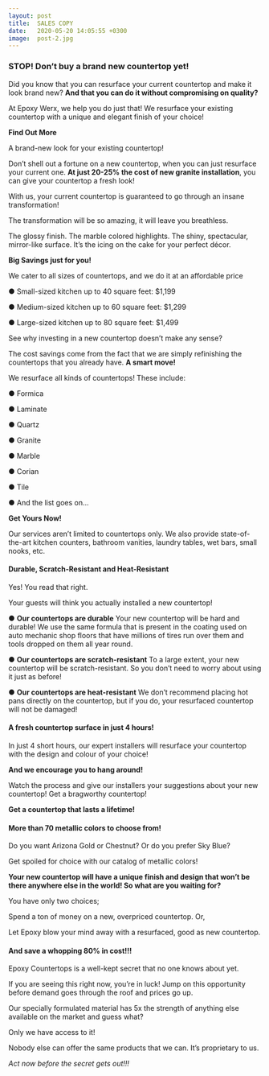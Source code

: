```yaml
---
layout: post
title:  SALES COPY
date:   2020-05-20 14:05:55 +0300
image:  post-2.jpg
---
```


<!--author: uixgeek
tags:   UX design
---
![post-thumb]({{site.baseurl}}/assets/images/blog/post-1.jpg){:class="img-fluid rounded float-left mr-5 mb-4"}-->

<h3>STOP! Don’t buy a brand new countertop yet!</h3>

Did you know that you can resurface your current countertop and make it look brand new? <b>And that you can do it without compromising on quality?</b>

At Epoxy Werx, we help you do just that! We resurface your existing countertop with a unique and elegant finish of your choice!

<b>Find Out More</b>

A brand-new look for your existing countertop!

Don’t shell out a fortune on a new countertop, when you can just resurface your current one. <b>At just 20-25% the cost of new granite installation</b>, you can give your countertop a fresh look! 

With us, your current countertop is guaranteed to go through an insane transformation! 

The transformation will be so amazing, it will leave you breathless.

The glossy finish. The marble colored highlights. The shiny, spectacular, mirror-like surface. It’s the icing on the cake for your perfect décor.

<b>Big Savings just for you!</b>

We cater to all sizes of countertops, and we do it at an affordable price

●	Small-sized kitchen up to 40 square feet: $1,199

●	Medium-sized kitchen up to 60 square feet: $1,299

●	Large-sized kitchen up to 80 square feet: $1,499

See why investing in a new countertop doesn’t make any sense?

The cost savings come from the fact that we are simply refinishing the countertops that you already have. <b>A smart move!</b>

We resurface all kinds of countertops! These include: 

●	Formica

●	Laminate

●	Quartz

●	Granite

●	Marble

●	Corian

●	Tile

●	And the list goes on… 

<b>Get Yours Now!</b>

Our services aren’t limited to countertops only. We also provide state-of-the-art kitchen counters, bathroom vanities, laundry tables, wet bars, small nooks, etc.

<h4>Durable, Scratch-Resistant and Heat-Resistant</h4>

Yes! You read that right. 

Your guests will think you actually installed a new countertop! 

●	<b>Our countertops are durable</b>
Your new countertop will be hard and durable! We use the same formula that is present in the coating used on auto mechanic shop floors that have millions of tires run over them and tools dropped on them all year round.

●	<b>Our countertops are scratch-resistant</b>
To a large extent, your new countertop will be scratch-resistant. So you don’t need to worry about using it just as before! 

●	<b>Our countertops are heat-resistant</b>
We don’t recommend placing hot pans directly on the countertop, but if you do, your resurfaced countertop will not be damaged!

<h4>A fresh countertop surface in just 4 hours!</h4>

In just 4 short hours, our expert installers will resurface your countertop with the design and colour of your choice!

<b>And we encourage you to hang around!</b>

Watch the process and give our installers your suggestions about your new countertop! Get a bragworthy countertop! 

<b>Get a countertop that lasts a lifetime!</b>

<h4>More than 70 metallic colors to choose from!</h4>

Do you want Arizona Gold or Chestnut? Or do you prefer Sky Blue? 

Get spoiled for choice with our catalog of metallic colors!

<b>Your new countertop will have a unique finish and design that won’t be there anywhere else in the world! So what are you waiting for?</b>

You have only two choices;

Spend a ton of money on a new, overpriced countertop. Or,

Let Epoxy blow your mind away with a resurfaced, good as new countertop.

<h4>And save a whopping 80% in cost!!!</h4>

Epoxy Countertops is a well-kept secret that no one knows about yet.

If you are seeing this right now, you’re in luck! Jump on this opportunity before demand goes through the roof and prices go up.

Our specially formulated material has 5x the strength of anything else available on the market and guess what?

Only we have access to it! 

Nobody else can offer the same products that we can. It’s proprietary to us.

<i>Act now before the secret gets out!!!</i>
